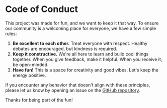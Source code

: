 # Code of Conduct

This project was made for fun, and we want to keep it that way. To ensure our community is a welcoming place for everyone, we have a few simple rules:

1.  **Be excellent to each other.** Treat everyone with respect. Healthy debates are encouraged, but kindness is required.
2.  **Keep it constructive.** We're all here to learn and build cool things together. When you give feedback, make it helpful. When you receive it, be open-minded.
3.  **Have fun!** This is a space for creativity and good vibes. Let's keep the energy positive.

If you encounter any behavior that doesn't align with these principles, please let us know by opening an issue on the [GitHub repository](https://github.com/coolosos/coolint/issues).

Thanks for being part of the fun!